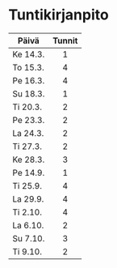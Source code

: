 # Tuntikirjanpito


Päivä | Tunnit |
--- | :---: |
Ke 14.3. | 1 |
To 15.3. | 4 |
Pe 16.3. | 4 |
Su 18.3. | 1 |
Ti 20.3. | 2 |
Pe 23.3. | 2 |
La 24.3. | 2 |
Ti 27.3. | 2 |
Ke 28.3. | 3 |
Pe 14.9. | 1 |
Ti 25.9. | 4 |
La 29.9. | 4 |
Ti 2.10. | 4 |
La 6.10. | 2 |
Su 7.10. | 3 |
Ti 9.10. | 2 |